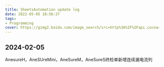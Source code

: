 ```yaml
---
title: SheetsAutomation update log
date: 2022-05-05 18:56:27
tags:
- Programming
cover: https://gimg2.baidu.com/image_search/src=http%3A%2F%2Fapi.cocoachina.com%2Fuploads%2Fimage%2F20200302%2F1583116203870375.jpg&refer=http%3A%2F%2Fapi.cocoachina.com&app=2002&size=f9999,10000&q=a80&n=0&g=0n&fmt=jpeg?sec=1640425793&t=621d7a5ff58c96583b4a142b7c0aa219
---
```

## 2024-02-05
AnesureH，AneSUreMini，AneSureM，AneSureS终检单新增连续漏电流列